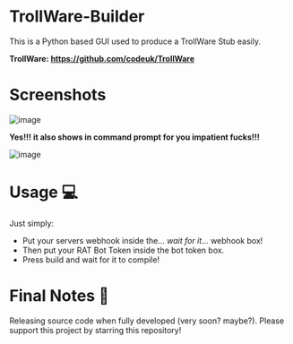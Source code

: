 # TrollWare-Builder 
This is a Python based GUI used to produce a TrollWare Stub easily. 

**TrollWare: https://github.com/codeuk/TrollWare**

# Screenshots
![image](https://user-images.githubusercontent.com/75194878/143960938-0c3eaa5a-3962-4926-9b95-82a9ef3dbf13.png)

**Yes!!! it also shows in command prompt for you impatient fucks!!!**

![image](https://user-images.githubusercontent.com/75194878/143961606-f7be4ae2-f52c-4124-8089-5c35b5ab1a2a.png)

# Usage 💻
Just simply:
- Put your servers webhook inside the... *wait for it*... webhook box!
- Then put your RAT Bot Token inside the bot token box.
- Press build and wait for it to compile!


# Final Notes 📝
Releasing source code when fully developed (very soon? maybe?). Please support this project by starring this repository!
